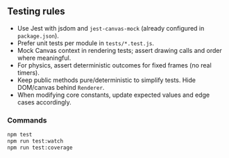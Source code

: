 ## Testing rules

- Use Jest with jsdom and `jest-canvas-mock` (already configured in `package.json`).
- Prefer unit tests per module in `tests/*.test.js`.
- Mock Canvas context in rendering tests; assert drawing calls and order where meaningful.
- For physics, assert deterministic outcomes for fixed frames (no real timers).
- Keep public methods pure/deterministic to simplify tests. Hide DOM/canvas behind `Renderer`.
- When modifying core constants, update expected values and edge cases accordingly.

### Commands

```bash
npm test
npm run test:watch
npm run test:coverage
```


